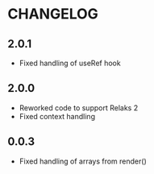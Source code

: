 # CHANGELOG

## 2.0.1

* Fixed handling of useRef hook

## 2.0.0

* Reworked code to support Relaks 2
* Fixed context handling

## 0.0.3

* Fixed handling of arrays from render()
